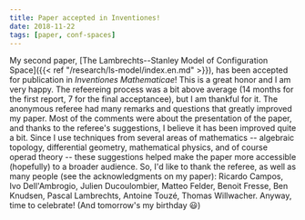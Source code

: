 ```yaml
---
title: Paper accepted in Inventiones!
date: 2018-11-22
tags: [paper, conf-spaces]
---
```


My second paper, [The Lambrechts--Stanley Model of Configuration Space]({{< ref "/research/ls-model/index.en.md" >}}), has been accepted for publication in *Inventiones Mathematicae*!
This is a great honor and I am very happy.
The refeereing process was a bit above average (14 months for the first report, 7 for the final acceptancee), but I am thankful for it.
The anonymous referee had many remarks and questions that greatly improved my paper.
Most of the comments were about the presentation of the paper, and thanks to the referee's suggestions, I believe it has been improved quite a bit.
Since I use techniques from several areas of mathematics -- algebraic topology, differential geometry, mathematical physics, and of course operad theory -- these suggestions helped make the paper more accessible (hopefully) to a broader audience.
So, I'd like to thank the referee, as well as many people (see the acknowledgments on my paper): Ricardo Campos, Ivo Dell'Ambrogio, Julien Ducoulombier, Matteo Felder, Benoit Fresse, Ben Knudsen, Pascal Lambrechts, Antoine Touzé, Thomas Willwacher.
Anyway, time to celebrate! 
(And tomorrow's my birthday 😃)
<!--more-->

